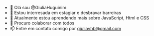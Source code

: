 - 👋 Olá sou @GiuliaHuguinim
- 👀 Estou interresada em estagiar e desbravar barreiras
- 🌱 Atualmente estou aprendendo mais sobre JavaScript, Html e CSS
- 💞️ Procuro colaborar com todos
- 📫 Entre em contato comigo por giuliavhb@gmail.com



<!---
GiuliaHuguinim/GiuliaHuguinim is a ✨ special ✨ repository because its `README.md` (this file) appears on your GitHub profile.
You can click the Preview link to take a look at your changes.
--->
